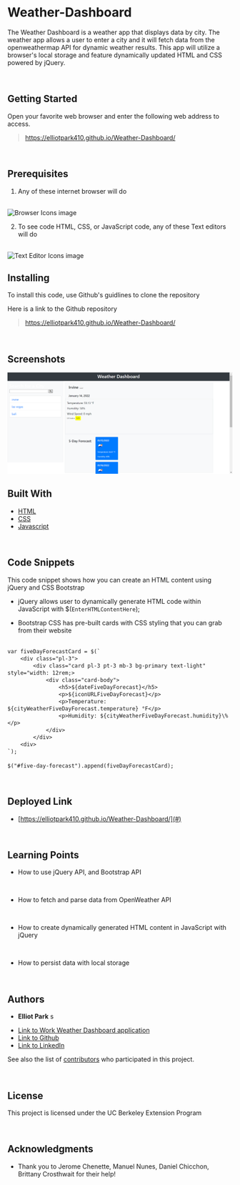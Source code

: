 # Weather-Dashboard

The Weather Dashboard is a weather app that displays data by city. The weather app allows a user to enter a city and it will fetch data from the openweathermap API for dynamic weather results. This app will utilize a browser's local storage and feature dynamically updated HTML and CSS powered by jQuery.

<br>

## Getting Started

Open your favorite web browser and enter the following web address to access. 

>https://elliotpark410.github.io/Weather-Dashboard/

<br>

## Prerequisites

1. Any of these internet browser will do 
<br>
<img src="https://raw.githubusercontent.com/alrra/browser-logos/master/src/main-desktop-browser-logos.png" title="Browser Icons image" width = 200 >


2. To see code HTML, CSS, or JavaScript code, any of these Text editors will do
<br>
<img src="https://miro.medium.com/max/1400/0*MyAfggJM7yH40Sdx." title="Text Editor Icons image" width = 200px>

<br>

## Installing

To install this code, use Github's guidlines to clone the repository
<br>

Here is a link to the Github repository
>https://elliotpark410.github.io/Weather-Dashboard/

<br>

## Screenshots 

<img src="Weather Dashboard screenshot.png" title="Weather Dashboard screenshot" width = 700px>

<br>

## Built With

* [HTML](https://developer.mozilla.org/en-US/docs/Web/HTML)
* [CSS](https://developer.mozilla.org/en-US/docs/Web/CSS)
* [Javascript](https://developer.mozilla.org/en-US/docs/Web/JavaScript)

<br>

## Code Snippets

This code snippet shows how you can create an HTML content using jQuery and CSS Bootstrap

* jQuery allows user to dynamically generate HTML code within JavaScript with $(`EnterHTMLContentHere`);

* Bootstrap CSS has pre-built cards with CSS styling that you can grab from their website


```

var fiveDayForecastCard = $(`
    <div class="pl-3">
        <div class="card pl-3 pt-3 mb-3 bg-primary text-light" style="width: 12rem;>
            <div class="card-body">
                <h5>${dateFiveDayForecast}</h5>
                <p>${iconURLFiveDayForecast}</p>
                <p>Temperature: ${cityWeatherFiveDayForecast.temperature} °F</p>
                <p>Humidity: ${cityWeatherFiveDayForecast.humidity}\%</p>
            </div>
        </div>
    <div>
`);

$("#five-day-forecast").append(fiveDayForecastCard);

```

 <br>

## Deployed Link

* [https://elliotpark410.github.io/Weather-Dashboard/](#)

<br>

## Learning Points

* How to use jQuery API, and Bootstrap API

<br>

* How to fetch and parse data from OpenWeather API

<br>

* How to create dynamically generated HTML content in JavaScript with jQuery

<br>

* How to persist data with local storage

<br>

## Authors

* **Elliot Park** s

- [Link to Work Weather Dashboard application](https://elliotpark410.github.io/Weather-Dashboard/)
- [Link to Github](https://github.com/elliotpark410)
- [Link to LinkedIn](https://www.linkedin.com/in/elliot-park/)

See also the list of [contributors](https://github.com/your/project/contributors) who participated in this project.

<br>

## License

This project is licensed under the UC Berkeley Extension Program 

<br>

## Acknowledgments

* Thank you to Jerome Chenette, Manuel Nunes, Daniel Chicchon, Brittany Crosthwait for their help!